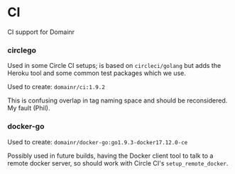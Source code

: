 # CI

CI support for Domainr

### circlego

Used in some Circle CI setups; is based on `circleci/golang` but adds the
Heroku tool and some common test packages which we use.

Used to create: `domainr/ci:1.9.2`

This is confusing overlap in tag naming space and should be reconsidered.
My fault (Phil).

### docker-go

Used to create: `domainr/docker-go:go1.9.3-docker17.12.0-ce`

Possibly used in future builds, having the Docker client tool to talk to a
remote docker server, so should work with Circle CI's `setup_remote_docker`.
